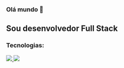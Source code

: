 ###  Olá mundo 👋

## Sou desenvolvedor Full Stack 

<div>
  <h3>Tecnologias:</h3>
  <a href="https://skillicons.dev">
    <img src="https://skillicons.dev/icons?i=git,html,css,js,react,typescript" />
  </a>
  <a>
    <img src="https://skillicons.dev/icons?i=git,html,css,js,react,typescript" />
  </a>
</div>

<!--
**caio-santos-ios/caio-santos-ios** is a ✨ _special_ ✨ repository because its `README.md` (this file) appears on your GitHub profile.

Here are some ideas to get you started:

- 🔭 I’m currently working on ...
- 🌱 I’m currently learning ...
- 👯 I’m looking to collaborate on ...
- 🤔 I’m looking for help with ...
- 💬 Ask me about ...
- 📫 How to reach me: ...
- 😄 Pronouns: ...
- ⚡ Fun fact: ...
-->
